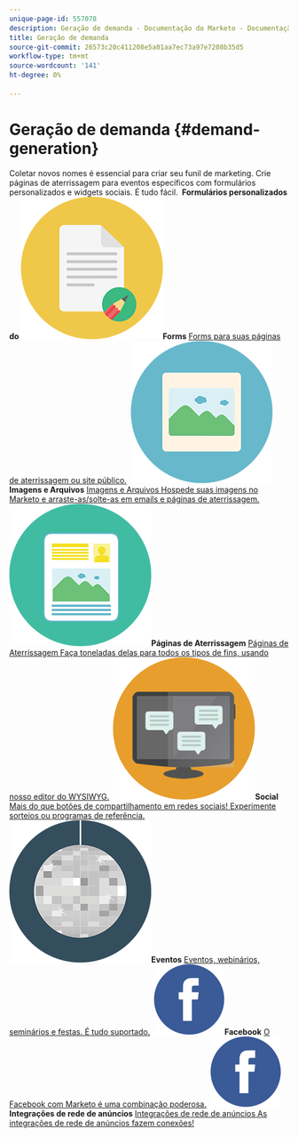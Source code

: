 ```yaml
---
unique-page-id: 557078
description: Geração de demanda - Documentação do Marketo - Documentação do produto
title: Geração de demanda
source-git-commit: 26573c20c411208e5a01aa7ec73a97e7208b35d5
workflow-type: tm+mt
source-wordcount: '141'
ht-degree: 0%

---
```



# Geração de demanda {#demand-generation}

Coletar novos nomes é essencial para criar seu funil de marketing. Crie páginas de aterrissagem para eventos específicos com formulários personalizados e widgets sociais. É tudo fácil.
**&#x200B; Formulários personalizados do ![Forms](assets/documents-bookmarks-16.png)Forms** [Forms para suas páginas de aterrissagem ou site público.](https://docs.marketo.com/display/DOCS/Forms)     **&#x200B; ![Imagens e Arquivos](assets/graphic-design-tools-06.png)Imagens e Arquivos** [Imagens e Arquivos Hospede suas imagens no Marketo e arraste-as/solte-as em emails e páginas de aterrissagem.](https://docs.marketo.com/display/DOCS/Images+and+Files)     **&#x200B; ![Páginas de Aterrissagem](assets/office-artboard-80.png)Páginas de Aterrissagem** [Páginas de Aterrissagem Faça toneladas delas para todos os tipos de fins, usando nosso editor do WYSIWYG.](https://docs.marketo.com/pages/viewpage.action?pageId=2359689)     **&#x200B; ![Social](assets/chat-messages-18.png)Social** [Mais do que botões de compartilhamento em redes sociais! Experimente sorteios ou programas de referência.](https://docs.marketo.com/display/DOCS/Social)     **&#x200B; ![Eventos](assets/party-10.png)Eventos** [Eventos, webinários, seminários e festas. É tudo suportado.](https://docs.marketo.com/pages/viewpage.action?pageId=2949755)     **&#x200B; ![Facebook](assets/facebook-icon.png)Facebook** [O Facebook com Marketo é uma combinação poderosa.](https://docs.marketo.com/display/DOCS/Facebook)     **&#x200B; ![Integrações de rede de anúncios](assets/facebook-icon.png)Integrações de rede de anúncios** [Integrações de rede de anúncios As integrações de rede de anúncios fazem conexões!](https://docs.marketo.com/display/DOCS/Ad+Network+Integrations)

